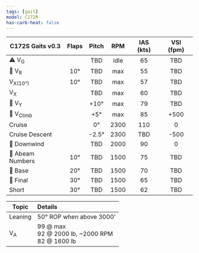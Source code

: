 ```yaml
---
tags: [gait]
model: C172R
has-carb-heat: false
---
```


| **C172S Gaits** v0.3 | **Flaps** | **Pitch** | **RPM** | **IAS (kts)** | **VSI (fpm)** |
| -------------------- |:---------:|:---------:|:-------:|:-------------:|:-------------:|
| ⚠️ V<sub>G</sub>     |           |    TBD    |  idle   |      65       |      TBD      |
| 🛫 V<sub>R</sub>     |    10°    |    TBD    |   max   |      55       |      TBD      |
| V<sub>X(10°)</sub>   |    10°    |    TBD    |   max   |      57       |      TBD      |
| V<sub>X</sub>        |           |    TBD    |   max   |      60       |      TBD      |
| 🛫 V<sub>Y</sub>     |           |   +10°    |   max   |      79       |      TBD      |
| 🛫 V<sub>Climb</sub> |           |    +5°    |   max   |      85       |     +500      |
| Cruise               |           |    0°     |  2300   |      110      |       0       |
| Cruise Descent       |           |  \-2.5°   |  2300   |      TBD      |     \-500     |
| 🛬 Downwind          |           |    TBD    |  2000   |      90       |       0       |
| 🛬 Abeam Numbers     |    10°    |    TBD    |  1500   |      75       |      TBD      |
| 🛬 Base              |    20°    |    TBD    |  1500   |      70       |      TBD      |
| 🛬 Final             |    30°    |    TBD    |  1500   |      65       |      TBD      |
| Short                |    30°    |    TBD    |  1500   |      62       |      TBD      |

| Topic              | Details                                   |
| ------------------ |:----------------------------------------- |
| Leaning            | 50° ROP when above 3000'                  | 
| V<sub>A</sub>      | 99 @ max<br>92 @ 2000 lb, ~2000 RPM<br>82 @ 1600 lb |